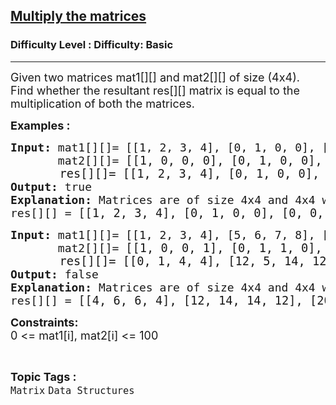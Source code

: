 <h2><a href="https://www.geeksforgeeks.org/problems/multiply-the-matrices-1587115620/1?page=1&category=Matrix&status=unsolved,attempted&sortBy=accuracy">Multiply the matrices</a></h2><h3>Difficulty Level : Difficulty: Basic</h3><hr><div class="problems_problem_content__Xm_eO"><p><span style="font-size: 18px;">Given two matrices mat1[][] and mat2[][] of size (4x4). Find whether the resultant res[][] matrix is equal to the multiplication of both the matrices.</span></p>
<p><strong><span style="font-size: 18px;">Examples :</span></strong></p>
<pre><span style="font-size: 18px;"><strong>Input: </strong>mat1[][]= [[1, 2, 3, 4], [0, 1, 0, 0], [0, 0, 1, 0], [0, 0, 0, 1]],<br>       mat2[][]= </span><span style="font-size: 14pt;">[[1, 0, 0, 0], [0, 1, 0, 0], [0, 0, 1, 0], [0, 0, 0, 1]],<br>       res[][]= [[1, 2, 3, 4], [0, 1, 0, 0], [0, 0, 1, 0], [0, 0, 0, 1]]<br></span><span style="font-size: 18px;"><strong>Output:</strong> true
<strong>Explanation: </strong>Matrices are of size 4x4 and 4x4 which results in 4x4 matrix with elements as:
res[][] = </span><span style="font-size: 14pt;">[[1, 2, 3, 4], [0, 1, 0, 0], [0, 0, 1, 0], [0, 0, 0, 1]]</span></pre>
<pre><span style="font-size: 18px;"><strong>Input: </strong>mat1[][]= [[1, 2, 3, 4], [5, 6, 7, 8], [9, 10, 11, 12], [1, 2, 3, 4]],<br>       mat2[][]= </span><span style="font-size: 14pt;">[[1, 0, 0, 1], [0, 1, 1, 0], [1, 0, 0, 1], [0, 1, 1, 0]],<br>       res[][]= [[0, 1, 4, 4], [12, 5, 14, 12], [20, 20, 21, 20], [1, 6, 8, 9]]<br></span><span style="font-size: 18px;"><strong>Output:</strong> false
<strong>Explanation: </strong>Matrices are of size 4x4 and 4x4 which results in 4x4 matrix with elements as:
res[][] = </span><span style="font-size: 14pt;">[[4, 6, 6, 4], [12, 14, 14, 12], [20, 22, 22, 20], [4, 6, 6, 4]]</span></pre>
<p><span style="font-size: 18px;"><strong>Constraints:<br></strong></span><span style="font-size: 18px;">0 &lt;= mat1[i], mat2[i] &lt;= 100</span></p></div><br><p><span style=font-size:18px><strong>Topic Tags : </strong><br><code>Matrix</code>&nbsp;<code>Data Structures</code>&nbsp;
